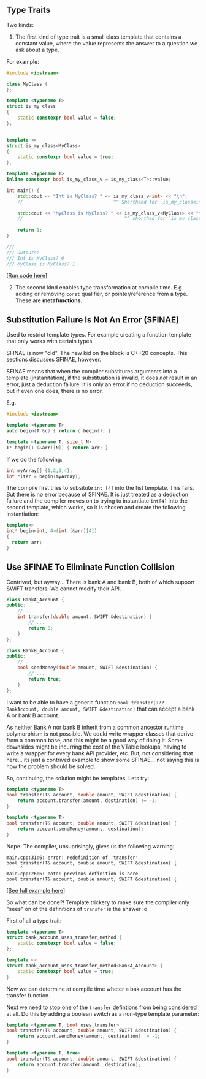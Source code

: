 ## Type Traits
Two kinds:

1. The first kind of type trait is a small class template that contains a constant value, where the value represents the answer to a question we ask about a type.

For example:

```cpp
#include <iostream>

class MyClass {
};

template <typename T>
struct is_my_class
{
    static constexpr bool value = false;
};


template <>
struct is_my_class<MyClass>
{
    static constexpr bool value = true;
};

template <typename T>
inline constexpr bool is_my_class_v = is_my_class<T>::value;

int main() {  
    std::cout << "Int is MyClass? " << is_my_class_v<int> << "\n";
    //                                 ^^ Shorthand for `is_my_class<int>::value`

    std::cout << "MyClass is MyClass? " << is_my_class_v<MyClass> << "\n";
    //                                     ^^ shorthad for `is_my_class<MyClass>::value`
    
    return 1;
}

///
/// Outputs:
/// Int is MyClass? 0
/// MyClass is MyClass? 1
```
[[Run code here]](https://cpp.sh/?source=%23include+%3Ciostream%3E%0A%0Aclass+MyClass+%7B%0A%7D%3B%0A%0Atemplate+%3Ctypename+T%3E%0Astruct+is_my_class%0A%7B%0A++++static+const+bool+value+%3D+false%3B%0A%7D%3B%0A%0A%0Atemplate+%3C%3E%0Astruct+is_my_class%3CMyClass%3E%0A%7B%0A++++static+const+bool+value+%3D+true%3B%0A%7D%3B%0A%0A%0Aint+main()+%7B%0A++++std%3A%3Acout+%3C%3C+%22Int+is+MyClass%3F+%22+%3C%3C+is_my_class%3Cint%3E%3A%3Avalue+%3C%3C+%22%5Cn%22%3B%0A++++std%3A%3Acout+%3C%3C+%22MyClass+is+MyClass%3F+%22+%3C%3C+is_my_class%3CMyClass%3E%3A%3Avalue+%3C%3C+%22%5Cn%22%3B%0A%7D)

2. The second kind enables type transformation at compile time. E.g. adding or removing `const` qualifier,
or pointer/reference from a type. These are **metafunctions**.

## Substitution Failure Is Not An Error (SFINAE)
Used to restrict template types. For example creating a function template that only works with certain types.

SFINAE is now "old". The new kid on the block is C++20 concepts. This sections discusses SFINAE, however.

SFINAE means that when the compiler substitures arguments into a template (instanitation), if the substituation is invalid, it does *not* result in an error, just a deduction failure. It is only an error if no deduction succeeds, but if even one does, there is no error.

E.g.

```cpp
#include <iostream>

template <typename T>
auto begin(T &c) { return c.begin(); }

template <typename T, size_t N>
T* begin(T (&arr)[N]) { return arr; }
```

If we do the following:

```cpp
int myArray[] {1,2,3,4};
int *iter = begin(myArray);
```

The compile first tries to subsitute `int [4]` into the fist template. This fails. But there is no error because of SFINAE. It is just treated as a deduction failure and the compiler moves on to trying to
instantiate `int[4]` into the second template, which works, so it is chosen and create the following instantiation:

```cpp
template<>
int* begin<int, 4>(int (&arr)[4])
{
  return arr;
}
```

## Use SFINAE To Eliminate Function Collision
Contrived, but ayway... There is bank A and bank B, both of which support SWIFT transfers. We cannot modify their API.

```cpp
class BankA_Account {
public:
    // ...
    int transfer(double amount, SWIFT &destination) {
        // ...
        return 0;
    }
};

class BankB_Account {
public:
    // ...
    bool sendMoney(double amount, SWIFT &destination) {
        // ...
        return true;
    }
};
```

I want to be able to have a generic function `bool transfer(??? BankAccount, double amount, SWIFT &destination)` that can accept a bank A or bank B account.

As neither Bank A nor bank B inherit from a common ancestor runtime polymorphism is not possible. We could write wrapper classes that derive from a common base, and this might be a good way of doing it. Some downsides might be incurring the cost of the VTable lookups, having to write a wrapper for every bank API provider, etc. But, not considering that here... its just a contrived example to show some SFINAE... not saying this is how the problem should be solved.

So, continuing, the solution might be templates. Lets try:

```cpp
template <typename T>
bool transfer(T& account, double amount, SWIFT &destination) {
    return account.transfer(amount, destination) != -1;
}

template <typename T>
bool transfer(T& account, double amount, SWIFT &destination) {
    return account.sendMoney(amount, destination);
}
```

Nope. The compiler, unsuprisingly, gives us the following warning:

```
main.cpp:31:6: error: redefinition of 'transfer'
bool transfer(T& account, double amount, SWIFT &destination) {
     ^
main.cpp:26:6: note: previous definition is here
bool transfer(T& account, double amount, SWIFT &destination) {
```

[[See full example here]](https://cpp.sh/?source=%23include%20%3Ciostream%3E%0A%0Aclass%20SWIFT%20%7B%0A%7D%3B%0A%0Aclass%20BankA_Account%20%7B%0Apublic%3A%0A%20%20%20%20%2F%2F%20...%0A%20%20%20%20int%20transfer%28double%20amount%2C%20SWIFT%20%26destination%29%20%7B%0A%20%20%20%20%20%20%20%20%2F%2F%20...%0A%20%20%20%20%20%20%20%20return%200%3B%0A%20%20%20%20%7D%0A%7D%3B%0A%0Aclass%20BankB_Account%20%7B%0Apublic%3A%0A%20%20%20%20%2F%2F%20...%0A%20%20%20%20bool%20sendMoney%28double%20amount%2C%20SWIFT%20%26destination%29%20%7B%0A%20%20%20%20%20%20%20%20%2F%2F%20...%0A%20%20%20%20%20%20%20%20return%20true%3B%0A%20%20%20%20%7D%0A%7D%3B%0A%0A%0Atemplate%20%3Ctypename%20T%3E%0Abool%20transfer%28T%26%20account%2C%20double%20amount%2C%20SWIFT%20%26destination%29%20%7B%0A%20%20%20%20return%20account.transfer%28amount%2C%20destination%29%20%21%3D%20-1%3B%0A%7D%0A%0Atemplate%20%3Ctypename%20T%3E%0Abool%20transfer%28T%26%20account%2C%20double%20amount%2C%20SWIFT%20%26destination%29%20%7B%0A%20%20%20%20return%20account.sendMoney%28amount%2C%20destination%29%3B%0A%7D%0A%0Aint%20main%28%29%20%7B%0A%20%20%20%20return%200%3B%0A%7D)

So what can be done?! Template trickery to make sure the compiler only "sees" on of the definitions of `transfer` is the answer :o

First of all a type trait:
```cpp
template <typename T>
struct bank_account_uses_transfer_method {
    static constexpr bool value = false;
};

template <>
struct bank_account_uses_transfer_method<BankA_Account> {
    static constexpr bool value = true;
}
```

Now we can determine at compile time wheter a bak account has the transfer function.

Next we need to stop one of the `transfer` defintions from being considered at all. Do this
by adding a boolean switch as a non-type template parameter:   

```cpp
template <typename T, bool uses_transfer>
bool transfer(T& account, double amount, SWIFT &destination) {
    return account.sendMoney(amount, destination) != -1;
}

template <typename T, true>
bool transfer(T& account, double amount, SWIFT &destination) {
    return account.transfer(amount, destination);
}
```